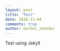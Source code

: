 ```yaml
---
layout: post
title: "Test"
date: 2018-11-04
comments: true
author: michel_zehnder
---
```


Test using Jekyll
